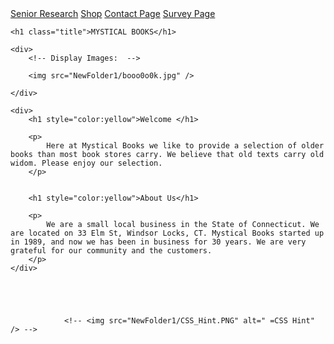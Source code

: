 <html>
<head>
    <meta charset="utf-8" />
    <!--<link rel="stylesheet" href="StyleSheet1.css" />-->

</head>

<body>
    <!-- Top Navigation Bar -->
    <div class="Main_Menu">
        <a href="maynardcjm.github,io/Senior_Research">Senior Research</a>
        <a href="Shop.html">Shop</a>
        <a href="Contact.html">Contact Page</a>
        <a href="Survey.html">Survey Page</a>
    </div>

    <h1 class="title">MYSTICAL BOOKS</h1>

    <div>
        <!-- Display Images:  -->
       
        <img src="NewFolder1/booo0o0k.jpg" />

    </div>
    
    <div>
        <h1 style="color:yellow">Welcome </h1>

        <p>
            Here at Mystical Books we like to provide a selection of older books than most book stores carry. We believe that old texts carry old widom. Please enjoy our selection.
        </p>
  

        <h1 style="color:yellow">About Us</h1>

        <p>
            We are a small local business in the State of Connecticut. We are located on 33 Elm St, Windsor Locks, CT. Mystical Books started up in 1989, and now we has been in business for 30 years. We are very grateful for our community and the customers.
        </p>
    </div>





                <!-- <img src="NewFolder1/CSS_Hint.PNG" alt=" =CSS Hint" /> -->




</body>
</html>

